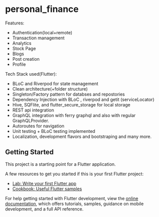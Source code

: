 # personal_finance

Features: 
- Authentication(local+remote)
- Transaction management
- Analytics
- Stock Page
- Blogs
- Post creation
- Profile


Tech Stack used(Flutter): 
- BLoC and Riverpod for state management
- Clean architecture(+folder structure)
- Singleton/Factory pattern for databses and repostories
- Dependency Injection with BLoC , riverpod and getit (serviceLocator)
- Hive, SQFlite, and flutter_secure_storage for local storage
- REST api integration
- GraphQL integration with ferry graphql and also with regular GraphQLProvider.
- Autoroutes for navigation
- Unit testing + BLoC testing implemented
- Localization, development flavors and bootstraping
  and many more.


## Getting Started

This project is a starting point for a Flutter application.

A few resources to get you started if this is your first Flutter project:

- [Lab: Write your first Flutter app](https://docs.flutter.dev/get-started/codelab)
- [Cookbook: Useful Flutter samples](https://docs.flutter.dev/cookbook)

For help getting started with Flutter development, view the
[online documentation](https://docs.flutter.dev/), which offers tutorials,
samples, guidance on mobile development, and a full API reference.
